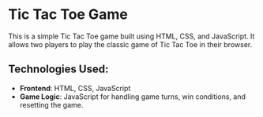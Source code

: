# Tic Tac Toe Game

This is a simple Tic Tac Toe game built using HTML, CSS, and JavaScript. It allows two players to play the classic game of Tic Tac Toe in their browser.

## Technologies Used:
- **Frontend**: HTML, CSS, JavaScript
- **Game Logic**: JavaScript for handling game turns, win conditions, and resetting the game.

